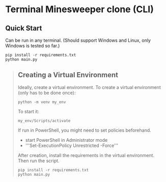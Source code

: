 # Terminal Minesweeper clone (CLI)

## Quick Start

Can be run in any terminal. (Should support Windows and Linux, only Windows is tested so far.)
``` Console
pip install -r requirements.txt
python main.py
```

> ## Creating a Virtual Environment
>
> Ideally, create a virtual environment. To create a virtual environment (only has to be done once):
> ``` Console
> python -m venv my_env
> ```
> To start it:
> ``` Console
> my_env/Scripts/activate
> ```
> If run in PowerShell, you might need to set policies beforehand.
>  - start PowerShell in Administrator mode
>  - '''Set-ExecutionPolicy Unrestricted -Force'''
>
> After creation, install the requirements in the virtual environment. Then run the script.
> ``` Console
> pip install -r requirements.txt
> python main.py
> ```


